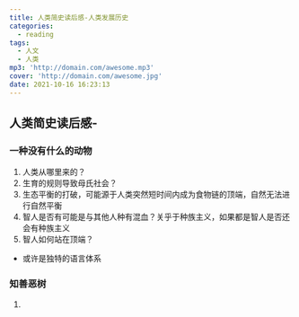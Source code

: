 ```yaml
---
title: 人类简史读后感-人类发展历史
categories:
  - reading
tags:
  - 人文
  - 人类
mp3: 'http://domain.com/awesome.mp3'
cover: 'http://domain.com/awesome.jpg'
date: 2021-10-16 16:23:13
---
```

## 人类简史读后感-
### 一种没有什么的动物
1. 人类从哪里来的？
2. 生育的规则导致母氏社会？
3. 生态平衡的打破，可能源于人类突然短时间内成为食物链的顶端，自然无法进行自然平衡
4. 智人是否有可能是与其他人种有混血？关乎于种族主义，如果都是智人是否还会有种族主义
5. 智人如何站在顶端？
  - 或许是独特的语言体系

### 知善恶树
1.
